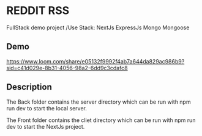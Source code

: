 
# REDDIT RSS

FullStack demo project /Use Stack: NextJs ExpressJs Mongo Mongoose

## Demo


https://www.loom.com/share/e05132f9992f4ab7a644da829ac986b9?sid=c41d029e-8b31-4056-98a2-6dd9c3cdafc8
## Description

The Back folder contains the server directory which can be run with 
                        npm run dev 
to start the local server.

The Front folder contains the cliet directory which can be run with 
                        npm run dev 
to start the NextJs project.


